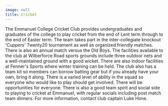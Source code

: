 ```yaml
---
image: null
title: Cricket
---
```


The Emmanuel College Cricket Club provides undergraduates and graduates of the college to play cricket from the end of Lent term through to the end of Easter term. The team takes part in the inter-collegiate knockout 'Cuppers' Twenty20 tournament as well as organized friendly matches. There is also an annual match versus the Old Boys.
The facilities available to the club at Wilberforce Road sports grounds include three outdoor nets and a well-maintained ground with a good wicket. There are also indoor facilities at Fenner's Sports where winter training can be held. The club also has a team kit so members can borrow batting gear but if you already have your own, bring it along.
There is a varied level of ability in the squad so everyone who would like to play should get involved. There will be opportunities for everyone. There is also a good team spirit and social side to playing to cricket at Emmanuel, with regular socials including post match team dinners.
For more information, contact club captain Luke Hone.
